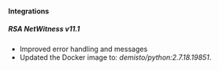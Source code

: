 
#### Integrations
##### RSA NetWitness v11.1
- Improved error handling and messages
- Updated the Docker image to: *demisto/python:2.7.18.19851*.
